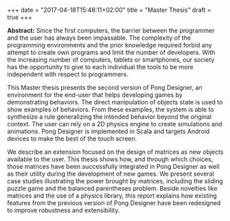 +++
date = "2017-04-18T15:48:11+02:00"
title = "Master Thesis"
draft = true
+++

**Abstract:** Since the first computers, the barrier between the programmer and the user has always been impassable. The complexity of the programming environments and the prior knowledge required forbid any attempt to create own programs and limit the number of developers. With the increasing number of computers, tablets or smartphones, our society has the opportunity to give to each individual the tools to be more independent with respect to programmers.

<!--more-->

This Master thesis presents the second version of Pong Designer, an environment for the end-user that helps developing games by demonstrating behaviors. The direct manipulation of objects state is used to show examples of behaviors. From these examples, the system is able to synthesize a rule generalizing the intended behavior beyond the original context. The user can rely on a 2D physics engine to create simulations and animations. Pong Designer is implemented in Scala and targets Android devices to make the best of the touch screen.

We describe an extension focused on the design of matrices as new objects available to the user. This thesis shows how, and through which choices, those matrices have been successfully integrated in Pong Designer as well as their utility during the development of new games. We present several case studies illustrating the power brought by matrices, including the sliding puzzle game and the balanced parentheses problem. Beside novelties like matrices and the use of a physics library, this report explains how existing features from the previous version of Pong Designer have been redesigned to improve robustness and extensibility.
